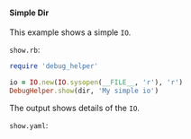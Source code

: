 #### Simple Dir

This example shows a simple ```IO```.

```show.rb```:
```ruby
require 'debug_helper'

io = IO.new(IO.sysopen(__FILE__, 'r'), 'r')
DebugHelper.show(dir, 'My simple io')
```

The output shows details of the ```IO```.

```show.yaml```:
```yaml
```
